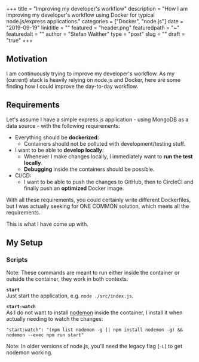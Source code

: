 +++
title = "Improving my developer's workflow"
description = "How I am improving my developer's workflow using Docker for typical node.js/express applications."
categories = ["Docker", "node.js"]
date = "2019-09-19"
linktitle = ""
featured = "header.png"
featuredpath = "~"
featuredalt = ""
author = "Stefan Walther"
type = "post"
slug = ""
draft = "true"
+++

## Motivation

I am continuously trying to improve my developer's workflow. As my (current) stack is heavily relying on node.js and Docker, here are some finding how I could improve the day-to-day workflow.

## Requirements

Let's assume I have a simple express.js application - using MongoDB as a data source - with the following requirements:

- Everything should be **dockerized**:
  - Containers should not be polluted with development/testing stuff.
- I want to be able to **develop locally**:
  - Whenever I make changes locally, I immediately want to **run the test locally**.
  - **Debugging** inside the containers should be possible.
- CI/CD:
  - I want to be able to push the changes to GitHub, then to CircleCI and finally push an **optimized** Docker image.

With all these requirements, you could certainly write different Dockerfiles, but I was actually seeking for ONE COMMON solution, which meets all the requirements.

This is what I have come up with.

## My Setup

### Scripts

Note: These commands are meant to run either inside the container or outside the container, they work in both contexts.

**`start`**  
Just start the application, e.g. `node ./src/index.js`.

**`start:watch`**  
As I do not want to install [nodemon](https://nodemon.io/) inside the container, I install it when actually needing to watch the changes:
```
"start:watch": "(npm list nodemon -g || npm install nodemon -g) && nodemon --exec npm run start"
```
Note: In older versions of node.js, you'll need the legacy flag (`-L`) to get nodemon working.


